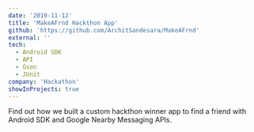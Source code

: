 ```yaml
---
date: '2019-11-12'
title: 'MakeAFrnd Hackthon App'
github: 'https://github.com/ArchitSandesara/MakeAFrnd'
external: ''
tech:
  - Android SDK
  - API
  - Gson
  - JUnit
company: 'Hackathon'
showInProjects: true
---
```


Find out how we built a custom hackthon winner app to find a friend with Android SDK and Google Nearby Messaging APIs.
